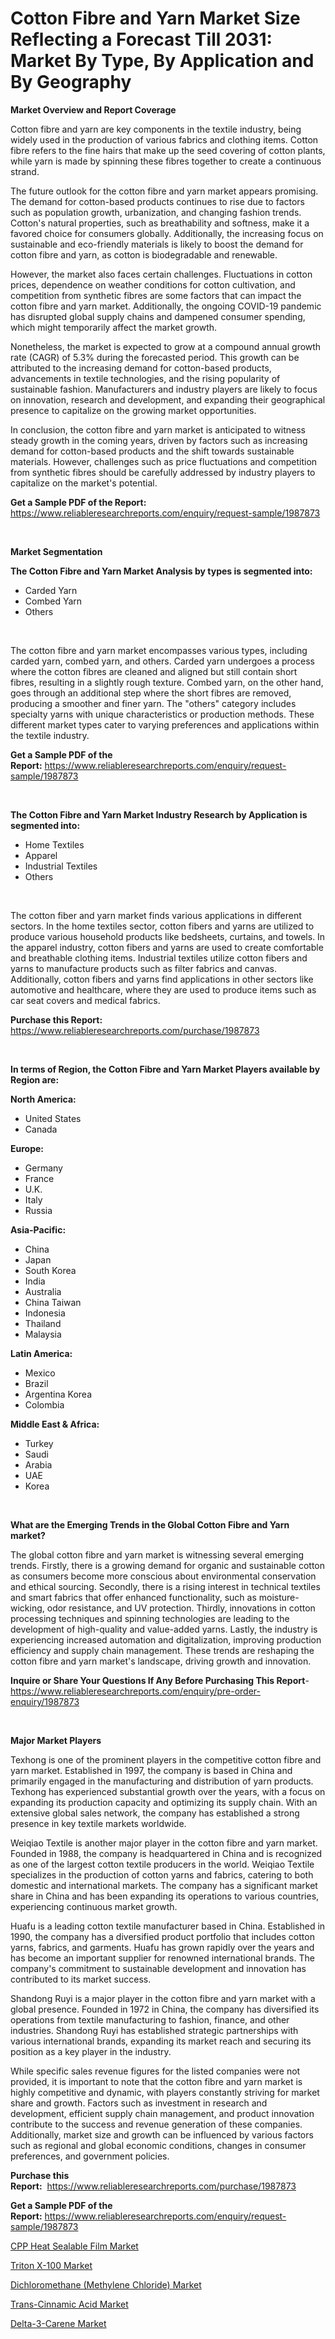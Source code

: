 <p><h1>Cotton Fibre and Yarn Market Size Reflecting a Forecast Till 2031: Market By Type, By Application and By Geography</h1></p><p><strong>Market Overview and Report Coverage</strong></p>
<p><p>Cotton fibre and yarn are key components in the textile industry, being widely used in the production of various fabrics and clothing items. Cotton fibre refers to the fine hairs that make up the seed covering of cotton plants, while yarn is made by spinning these fibres together to create a continuous strand.</p><p>The future outlook for the cotton fibre and yarn market appears promising. The demand for cotton-based products continues to rise due to factors such as population growth, urbanization, and changing fashion trends. Cotton's natural properties, such as breathability and softness, make it a favored choice for consumers globally. Additionally, the increasing focus on sustainable and eco-friendly materials is likely to boost the demand for cotton fibre and yarn, as cotton is biodegradable and renewable.</p><p>However, the market also faces certain challenges. Fluctuations in cotton prices, dependence on weather conditions for cotton cultivation, and competition from synthetic fibres are some factors that can impact the cotton fibre and yarn market. Additionally, the ongoing COVID-19 pandemic has disrupted global supply chains and dampened consumer spending, which might temporarily affect the market growth.</p><p>Nonetheless, the market is expected to grow at a compound annual growth rate (CAGR) of 5.3% during the forecasted period. This growth can be attributed to the increasing demand for cotton-based products, advancements in textile technologies, and the rising popularity of sustainable fashion. Manufacturers and industry players are likely to focus on innovation, research and development, and expanding their geographical presence to capitalize on the growing market opportunities.</p><p>In conclusion, the cotton fibre and yarn market is anticipated to witness steady growth in the coming years, driven by factors such as increasing demand for cotton-based products and the shift towards sustainable materials. However, challenges such as price fluctuations and competition from synthetic fibres should be carefully addressed by industry players to capitalize on the market's potential.</p></p>
<p><strong>Get a Sample PDF of the Report:</strong> <a href="https://www.reliableresearchreports.com/enquiry/request-sample/1987873">https://www.reliableresearchreports.com/enquiry/request-sample/1987873</a></p>
<p>&nbsp;</p>
<p><strong>Market Segmentation</strong></p>
<p><strong>The Cotton Fibre and Yarn Market Analysis by types is segmented into:</strong></p>
<p><ul><li>Carded Yarn</li><li>Combed Yarn</li><li>Others</li></ul></p>
<p>&nbsp;</p>
<p><p>The cotton fibre and yarn market encompasses various types, including carded yarn, combed yarn, and others. Carded yarn undergoes a process where the cotton fibres are cleaned and aligned but still contain short fibres, resulting in a slightly rough texture. Combed yarn, on the other hand, goes through an additional step where the short fibres are removed, producing a smoother and finer yarn. The "others" category includes specialty yarns with unique characteristics or production methods. These different market types cater to varying preferences and applications within the textile industry.</p></p>
<p><strong>Get a Sample PDF of the Report:</strong>&nbsp;<a href="https://www.reliableresearchreports.com/enquiry/request-sample/1987873">https://www.reliableresearchreports.com/enquiry/request-sample/1987873</a></p>
<p>&nbsp;</p>
<p><strong>The Cotton Fibre and Yarn Market Industry Research by Application is segmented into:</strong></p>
<p><ul><li>Home Textiles</li><li>Apparel</li><li>Industrial Textiles</li><li>Others</li></ul></p>
<p>&nbsp;</p>
<p><p>The cotton fiber and yarn market finds various applications in different sectors. In the home textiles sector, cotton fibers and yarns are utilized to produce various household products like bedsheets, curtains, and towels. In the apparel industry, cotton fibers and yarns are used to create comfortable and breathable clothing items. Industrial textiles utilize cotton fibers and yarns to manufacture products such as filter fabrics and canvas. Additionally, cotton fibers and yarns find applications in other sectors like automotive and healthcare, where they are used to produce items such as car seat covers and medical fabrics.</p></p>
<p><strong>Purchase this Report:</strong>&nbsp; <a href="https://www.reliableresearchreports.com/purchase/1987873">https://www.reliableresearchreports.com/purchase/1987873</a></p>
<p>&nbsp;</p>
<p><strong>In terms of Region, the Cotton Fibre and Yarn Market Players available by Region are:</strong></p>
<p>
    <p> <strong> North America: </strong>
        <ul>
            <li>United States</li>
            <li>Canada</li>
        </ul>
        </p> 
    <p> <strong> Europe: </strong>
        <ul>
            <li>Germany</li>
            <li>France</li>
            <li>U.K.</li>
            <li>Italy</li>
            <li>Russia</li>
        </ul>
        </p> 
    <p> <strong> Asia-Pacific: </strong>
        <ul>
            <li>China</li>
            <li>Japan</li>
            <li>South Korea</li>
            <li>India</li>
            <li>Australia</li>
            <li>China Taiwan</li>
            <li>Indonesia</li>
            <li>Thailand</li>
            <li>Malaysia</li>
        </ul>
        </p> 
    <p> <strong> Latin America: </strong>
        <ul>
            <li>Mexico</li>
            <li>Brazil</li>
            <li>Argentina Korea</li>
            <li>Colombia</li>
        </ul>
        </p> 
    <p> <strong> Middle East & Africa: </strong>
        <ul>
            <li>Turkey</li>
            <li>Saudi</li>
            <li>Arabia</li>
            <li>UAE</li>
            <li>Korea</li>
        </ul>
    </p>
    </p>
<p>&nbsp;</p>
<p><strong>What are the Emerging Trends in the Global Cotton Fibre and Yarn market?</strong></p>
<p><p>The global cotton fibre and yarn market is witnessing several emerging trends. Firstly, there is a growing demand for organic and sustainable cotton as consumers become more conscious about environmental conservation and ethical sourcing. Secondly, there is a rising interest in technical textiles and smart fabrics that offer enhanced functionality, such as moisture-wicking, odor resistance, and UV protection. Thirdly, innovations in cotton processing techniques and spinning technologies are leading to the development of high-quality and value-added yarns. Lastly, the industry is experiencing increased automation and digitalization, improving production efficiency and supply chain management. These trends are reshaping the cotton fibre and yarn market's landscape, driving growth and innovation.</p></p>
<p><strong>Inquire or Share Your Questions If Any Before Purchasing This Report</strong>- <a href="https://www.reliableresearchreports.com/enquiry/pre-order-enquiry/1987873">https://www.reliableresearchreports.com/enquiry/pre-order-enquiry/1987873</a></p>
<p>&nbsp;</p>
<p><strong>Major Market Players</strong></p>
<p><p>Texhong is one of the prominent players in the competitive cotton fibre and yarn market. Established in 1997, the company is based in China and primarily engaged in the manufacturing and distribution of yarn products. Texhong has experienced substantial growth over the years, with a focus on expanding its production capacity and optimizing its supply chain. With an extensive global sales network, the company has established a strong presence in key textile markets worldwide.</p><p>Weiqiao Textile is another major player in the cotton fibre and yarn market. Founded in 1988, the company is headquartered in China and is recognized as one of the largest cotton textile producers in the world. Weiqiao Textile specializes in the production of cotton yarns and fabrics, catering to both domestic and international markets. The company has a significant market share in China and has been expanding its operations to various countries, experiencing continuous market growth.</p><p>Huafu is a leading cotton textile manufacturer based in China. Established in 1990, the company has a diversified product portfolio that includes cotton yarns, fabrics, and garments. Huafu has grown rapidly over the years and has become an important supplier for renowned international brands. The company's commitment to sustainable development and innovation has contributed to its market success.</p><p>Shandong Ruyi is a major player in the cotton fibre and yarn market with a global presence. Founded in 1972 in China, the company has diversified its operations from textile manufacturing to fashion, finance, and other industries. Shandong Ruyi has established strategic partnerships with various international brands, expanding its market reach and securing its position as a key player in the industry.</p><p>While specific sales revenue figures for the listed companies were not provided, it is important to note that the cotton fibre and yarn market is highly competitive and dynamic, with players constantly striving for market share and growth. Factors such as investment in research and development, efficient supply chain management, and product innovation contribute to the success and revenue generation of these companies. Additionally, market size and growth can be influenced by various factors such as regional and global economic conditions, changes in consumer preferences, and government policies.</p></p>
<p><strong>Purchase this Report:</strong>&nbsp;&nbsp;<a href="https://www.reliableresearchreports.com/purchase/1987873">https://www.reliableresearchreports.com/purchase/1987873</a></p>
<p></p>
<p><strong>Get a Sample PDF of the Report:</strong>&nbsp;<a href="https://www.reliableresearchreports.com/enquiry/request-sample/1987873">https://www.reliableresearchreports.com/enquiry/request-sample/1987873</a></p>
<p><p><a href="https://github.com/gdfhhhj/Market-Research-Report-List-2/blob/main/cpp-heat-sealable-film-market.md">CPP Heat Sealable Film Market</a></p><p><a href="https://github.com/ruslanpoljakovrd177/Market-Research-Report-List-2/blob/main/triton-x-100-market.md">Triton X-100 Market</a></p><p><a href="https://github.com/grishafomin4852/Market-Research-Report-List-2/blob/main/dichloromethane-methylene-chloride-market.md">Dichloromethane (Methylene Chloride) Market</a></p><p><a href="https://github.com/gulaimolin/Market-Research-Report-List-2/blob/main/trans-cinnamic-acid-market.md">Trans-Cinnamic Acid Market</a></p><p><a href="https://github.com/abbypearson7765/Market-Research-Report-List-2/blob/main/delta-3-carene-market.md">Delta-3-Carene Market</a></p></p>